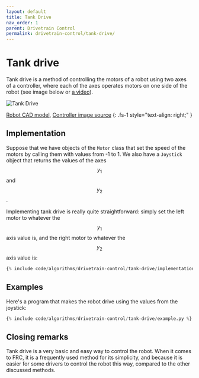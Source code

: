```yaml
---
layout: default
title: Tank Drive
nav_order: 1
parent: Drivetrain Control
permalink: drivetrain-control/tank-drive/
---
```


# Tank drive
Tank drive is a method of controlling the motors of a robot using two axes of a controller, where each of the axes operates motors on one side of the robot (see image below or [a video](https://www.youtube.com/watch?v=vK2CGj8gAWc)).

![Tank Drive]({{site.url}}/assets/images/drivetrain-control/tank-drive.png "Tank Drive")

[Robot CAD model](https://grabcad.com/library/wild-thumper-6wd-chassis-1), [Controller image source](https://target.scene7.com/is/image/Target/GUEST_1e4c1fcb-6962-4533-b961-4e760355db27?wid=488&hei=488&fmt=pjpeg)
{: .fs-1 style="text-align: right;" }


## Implementation
Suppose that we have objects of the `Motor` class that set the speed of the motors by calling them with values from -1 to 1. We also have a `Joystick` object that returns the values of the axes $$y_1$$ and $$y_2$$.

Implementing tank drive is really quite straightforward: simply set the left motor to whatever the $$y_1$$ axis value is, and the right motor to whatever the $$y_2$$ axis value is:

```python
{% include code/algorithms/drivetrain-control/tank-drive/implementation.py %}
```


## Examples
Here's a program that makes the robot drive using the values from the joystick:

```python
{% include code/algorithms/drivetrain-control/tank-drive/example.py %}
```


## Closing remarks
Tank drive is a very basic and easy way to control the robot. When it comes to FRC, it is a frequently used method for its simplicity, and because it is easier for some drivers to control the robot this way, compared to the other discussed methods.
